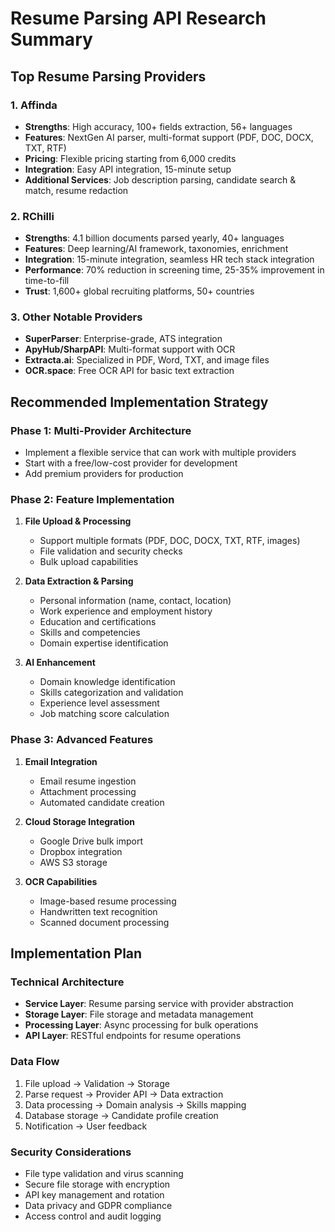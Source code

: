 # Resume Parsing API Research Summary

## Top Resume Parsing Providers

### 1. Affinda
- **Strengths**: High accuracy, 100+ fields extraction, 56+ languages
- **Features**: NextGen AI parser, multi-format support (PDF, DOC, DOCX, TXT, RTF)
- **Pricing**: Flexible pricing starting from 6,000 credits
- **Integration**: Easy API integration, 15-minute setup
- **Additional Services**: Job description parsing, candidate search & match, resume redaction

### 2. RChilli
- **Strengths**: 4.1 billion documents parsed yearly, 40+ languages
- **Features**: Deep learning/AI framework, taxonomies, enrichment
- **Integration**: 15-minute integration, seamless HR tech stack integration
- **Performance**: 70% reduction in screening time, 25-35% improvement in time-to-fill
- **Trust**: 1,600+ global recruiting platforms, 50+ countries

### 3. Other Notable Providers
- **SuperParser**: Enterprise-grade, ATS integration
- **ApyHub/SharpAPI**: Multi-format support with OCR
- **Extracta.ai**: Specialized in PDF, Word, TXT, and image files
- **OCR.space**: Free OCR API for basic text extraction

## Recommended Implementation Strategy

### Phase 1: Multi-Provider Architecture
- Implement a flexible service that can work with multiple providers
- Start with a free/low-cost provider for development
- Add premium providers for production

### Phase 2: Feature Implementation
1. **File Upload & Processing**
   - Support multiple formats (PDF, DOC, DOCX, TXT, RTF, images)
   - File validation and security checks
   - Bulk upload capabilities

2. **Data Extraction & Parsing**
   - Personal information (name, contact, location)
   - Work experience and employment history
   - Education and certifications
   - Skills and competencies
   - Domain expertise identification

3. **AI Enhancement**
   - Domain knowledge identification
   - Skills categorization and validation
   - Experience level assessment
   - Job matching score calculation

### Phase 3: Advanced Features
1. **Email Integration**
   - Email resume ingestion
   - Attachment processing
   - Automated candidate creation

2. **Cloud Storage Integration**
   - Google Drive bulk import
   - Dropbox integration
   - AWS S3 storage

3. **OCR Capabilities**
   - Image-based resume processing
   - Handwritten text recognition
   - Scanned document processing

## Implementation Plan

### Technical Architecture
- **Service Layer**: Resume parsing service with provider abstraction
- **Storage Layer**: File storage and metadata management
- **Processing Layer**: Async processing for bulk operations
- **API Layer**: RESTful endpoints for resume operations

### Data Flow
1. File upload → Validation → Storage
2. Parse request → Provider API → Data extraction
3. Data processing → Domain analysis → Skills mapping
4. Database storage → Candidate profile creation
5. Notification → User feedback

### Security Considerations
- File type validation and virus scanning
- Secure file storage with encryption
- API key management and rotation
- Data privacy and GDPR compliance
- Access control and audit logging

